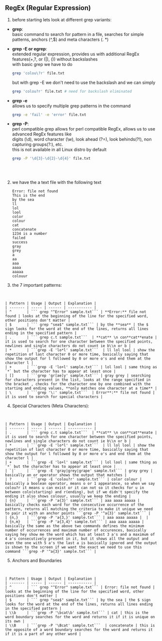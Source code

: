 ## RegEx (Regular Expression)

1. before starting lets look at different grep variants:

- **grep**:  
basic command to search for pattern in a file, searches for simple patterns, anchors (^,$) and meta characters (. *)

- **grep -E or egrep**:  
extended regular expression, provides us with additional RegEx features(+,?, or (|), ()) without backslashes  
with basic grep we have to do
	
	```bash
	grep 'colou\?r' file.txt
	```

	but with grep -E we don't need to use the backslash and we can simply

	```bash
	grep 'colou?r' file.txt # need for backslash eliminated
	```

- **grep -e**  
allows us to specify multiple grep patterns in the command

	```bash
	grep -e 'fail' -e 'error' file.txt
	```

- **grep -P**:  
perl compatible grep allows for perl compatible RegEx, allows us to use advanced RegEx features like  
digits (\d), word character (\w), look ahead (?=), look behinds(?!), non capturing groups(?:), etc.  
this is not available in all Linux distro by default 

	```bash
	grep -P '\d{3}-\d{2}-\d{4}' file.txt
	```

<br>
<br>

2. we have the a text file with the following text
	
	```
	Error: file not found
	This is the end
	by the sea
	ll
	lol
	lool
	color
	colour
	cat
	concatenate
	1234 is a number
	failed
	success
	gray
	grey
	a
	aa
	aaa
	aaaa
	aaaaa
	colouur
	```

3. the 7 important patterns:  
<br>

	| Pattern | Usage | Output | Explanation |
	| ------- | ----- | ------ | ----------- |
	| ^       | ``` grep "^Error" sample.txt``` | **Error:** file not found | looks at the beginning of the line for the specified word, other positions don't matter |
	| $       | ``` grep "sea$" sample.txt``` | by the **sea** | the $ sign looks for the word at the end of the lines, returns all lines ending in the specified pattern |
	| .       | ``` grep c.t sample.txt```  | **cat** \n con**cat**enate | it is used to search for one character between the specified points, newlines and single characters do not count ie b\\n or b |
	| *       | ```grep -E 'lo*l' sample.txt```  | ll lol lool | show the repetition of last character 0 or more time, basically saying that show the output for l followed by 0 or more o's and end them at the character l |
	| +       | ```grep -E 'lo+l' sample.txt``` | lol lool | same thing as `*` but the character has to appear at least once |
	| []      | ```grep 'gr[ae]y' sample.txt``` | gray grey | searching for characters present in the list, looks at the range specified in the bracket , checks for the character one by one combined with the starting and ending values, **only matches one character at a time** |
	| \       | ```grep '\:' sample.txt```  | Error**:** file not found | it is used to search for special characters |

4. Special Characters (Meta Characters):  
<br>

	| Pattern | Usage | Output | Explanation |
	| ------- | ----- | ------ | ----------- |
	| .       | ``` grep c.t sample.txt```  | **cat** \n con**cat**enate | it is used to search for one character between the specified points, newlines and single characters do not count ie b\\n or b |
	| *       | ```grep -E 'lo*l' sample.txt```  | ll lol lool | show the repetition of last character 0 or more time, basically saying that show the output for l followed by 0 or more o's and end them at the character l |
	| +       | ```grep -E 'lo+l' sample.txt``` | lol lool | same thing as `*` but the character has to appear at least once |
	| `|`     | ```grep -E 'gray|grey|grape' sample.txt``` | gray grey | basically an or operator shows the output that matches |
	| ?       | ```grep -E 'colou?r' sample.txt``` | color colour | basically a boolean operator, means o or 1 appearance, so when we say colou?r it means u can exist or it can not so it checks for u in between colo(starting) and r(ending), but if we didn't specify the ending it also shows colouur, usually we keep the ending |
	| {n}     | ```grep -P 'a{3}' sample.txt``` | aaa aaaa aaaaa | basically checks each word for the consecutive occurrence of the pattern, returns all matching the criteria to make it unique we need to pair it with an anchor points ```grep -P '^a{3}' sample.txt``` | 
	| {n,}    | ```grep -P 'a{3,}' sample.txt``` | aaa aaaa aaaaa |  |
	| {n,m}   | ```grep -P 'a{3,4}' sample.txt``` | aaa aaaa aaaaa | basically the same as the above two commands defines the minimum number of occurrences and maximum number of occurences, basically saying hey show me the word which has at least 3 a's and a maximum of 4 a's consecutively present in it, but it shows all the output and even the one with 5 a's the last a is basically ignored and the output is shown to the screen if we want the exact we need to use this command ```grep -P '^a{3}' sample.txt``` |

5. Anchors and Boundaries  
<br>

	| Pattern | Usage | Output | Explanation |
	| ------- | ----- | ------ | ----------- |
	| ^       | ``` grep "^Error" sample.txt``` | Error: file not found | looks at the beginning of the line for the specified word, other positions don't matter |
	| $       | ``` grep "sea$" sample.txt``` | by the sea | the $ sign looks for the word at the end of the lines, returns all lines ending in the specified pattern |
	| \\b     | ```grep -P '\bcat\b' sample.txt``` | cat | this is the word boundary searches for the word and returns it if it is unique on its own |
	| \\B     | ```grep -P '\Bcat' sample.txt```  | concatenate | this is the opposite of a word boundary searches for the word and returns it if it is a part of any other word |
